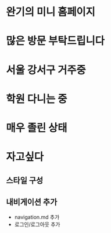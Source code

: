 # 완기의 미니 홈페이지
# 많은 방문 부탁드립니다
# 서울 강서구 거주중
# 학원 다니는 중
# 매우 졸린 상태
# 자고싶다

## 스타일 구성

## 내비게이션 추가
- navigation.md 추가
- 로그인/로그아웃 추가